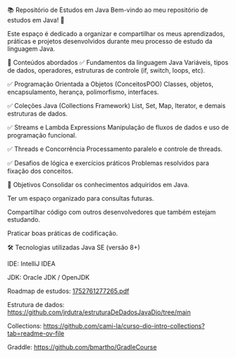 📚 Repositório de Estudos em Java
Bem-vindo ao meu repositório de estudos em Java! 🚀

Este espaço é dedicado a organizar e compartilhar os meus aprendizados, práticas e projetos desenvolvidos durante meu processo de estudo da linguagem Java.

📌 Conteúdos abordados
✅ Fundamentos da linguagem Java
Variáveis, tipos de dados, operadores, estruturas de controle (if, switch, loops, etc).

✅ Programação Orientada a Objetos (ConceitosPOO)
Classes, objetos, encapsulamento, herança, polimorfismo, interfaces.

✅ Coleções Java (Collections Framework)
List, Set, Map, Iterator, e demais estruturas de dados.

✅ Streams e Lambda Expressions
Manipulação de fluxos de dados e uso de programação funcional.

✅ Threads e Concorrência
Processamento paralelo e controle de threads.

✅ Desafios de lógica e exercícios práticos
Problemas resolvidos para fixação dos conceitos.

🎯 Objetivos
Consolidar os conhecimentos adquiridos em Java.

Ter um espaço organizado para consultas futuras.

Compartilhar código com outros desenvolvedores que também estejam estudando.

Praticar boas práticas de codificação.

🛠️ Tecnologias utilizadas
Java SE (versão 8+)

IDE: IntelliJ IDEA 

JDK: Oracle JDK / OpenJDK

Roadmap de estudos:
[1752761277265.pdf](https://github.com/user-attachments/files/21582484/1752761277265.pdf)

Estrutura de dados: 
https://github.com/jrdutra/estruturaDeDadosJavaDio/tree/main

Collections:
https://github.com/cami-la/curso-dio-intro-collections?tab=readme-ov-file

Graddle: 
https://github.com/bmartho/GradleCourse


